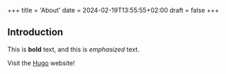 +++
title = 'About'
date = 2024-02-19T13:55:55+02:00
draft = false
+++

## Introduction

This is **bold** text, and this is _emphasized_ text.

Visit the [Hugo](https://gohugo.io) website!
